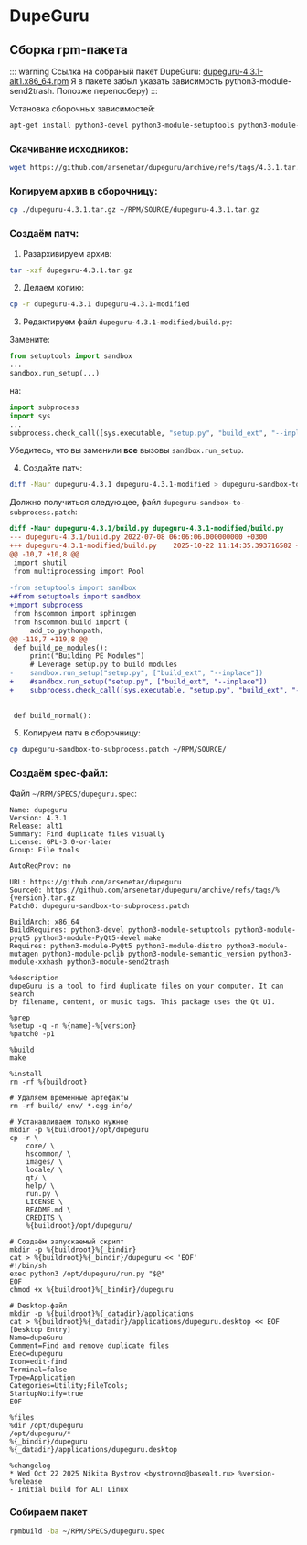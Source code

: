 # DupeGuru

## Сборка rpm-пакета

::: warning Ссылка на собраный пакет
DupeGuru: [dupeguru-4.3.1-alt1.x86_64.rpm](https://raw.githubusercontent.com/bysnik/wiki/main/rpms/dupeguru-4.3.1-alt1.x86_64.rpm)
Я в пакете забыл указать зависимость python3-module-send2trash. Попозже перепосберу)
:::

Установка сборочных зависимостей:
```bash
apt-get install python3-devel python3-module-setuptools python3-module-PyQt5-devel make python3-module-distro python3-module-mutagen python3-module-polib python3-module-semantic_version python3-module-xxhash
```

### Скачивание исходников:
```bash
wget https://github.com/arsenetar/dupeguru/archive/refs/tags/4.3.1.tar.gz
```

### Копируем архив в сборочницу:
```bash
cp ./dupeguru-4.3.1.tar.gz ~/RPM/SOURCE/dupeguru-4.3.1.tar.gz
```

### Создаём патч:

1. Разархивируем архив:
```bash
tar -xzf dupeguru-4.3.1.tar.gz
```

2. Делаем копию:
```bash
cp -r dupeguru-4.3.1 dupeguru-4.3.1-modified
```

3. Редактируем файл `dupeguru-4.3.1-modified/build.py`:

Замените:

```python
from setuptools import sandbox
...
sandbox.run_setup(...)
```

на:

```python
import subprocess
import sys
...
subprocess.check_call([sys.executable, "setup.py", "build_ext", "--inplace"])
```

Убедитесь, что вы заменили **все** вызовы `sandbox.run_setup`.

4. Создайте патч:

```bash
diff -Naur dupeguru-4.3.1 dupeguru-4.3.1-modified > dupeguru-sandbox-to-subprocess.patch
```

Должно получиться следующее, файл `dupeguru-sandbox-to-subprocess.patch`:

```diff
diff -Naur dupeguru-4.3.1/build.py dupeguru-4.3.1-modified/build.py
--- dupeguru-4.3.1/build.py	2022-07-08 06:06:06.000000000 +0300
+++ dupeguru-4.3.1-modified/build.py	2025-10-22 11:14:35.393716582 +0300
@@ -10,7 +10,8 @@
 import shutil
 from multiprocessing import Pool
 
-from setuptools import sandbox
+#from setuptools import sandbox
+import subprocess
 from hscommon import sphinxgen
 from hscommon.build import (
     add_to_pythonpath,
@@ -118,7 +119,8 @@
 def build_pe_modules():
     print("Building PE Modules")
     # Leverage setup.py to build modules
-    sandbox.run_setup("setup.py", ["build_ext", "--inplace"])
+    #sandbox.run_setup("setup.py", ["build_ext", "--inplace"])
+    subprocess.check_call([sys.executable, "setup.py", "build_ext", "--inplace"])
 
 
 def build_normal():
```

5. Копируем патч в сборочницу:
```bash
cp dupeguru-sandbox-to-subprocess.patch ~/RPM/SOURCE/
```

### Создаём spec-файл:

Файл `~/RPM/SPECS/dupeguru.spec`:

```spec
Name: dupeguru
Version: 4.3.1
Release: alt1
Summary: Find duplicate files visually
License: GPL-3.0-or-later
Group: File tools

AutoReqProv: no

URL: https://github.com/arsenetar/dupeguru
Source0: https://github.com/arsenetar/dupeguru/archive/refs/tags/%{version}.tar.gz
Patch0: dupeguru-sandbox-to-subprocess.patch

BuildArch: x86_64
BuildRequires: python3-devel python3-module-setuptools python3-module-pyqt5 python3-module-PyQt5-devel make
Requires: python3-module-PyQt5 python3-module-distro python3-module-mutagen python3-module-polib python3-module-semantic_version python3-module-xxhash python3-module-send2trash

%description
dupeGuru is a tool to find duplicate files on your computer. It can search
by filename, content, or music tags. This package uses the Qt UI.

%prep
%setup -q -n %{name}-%{version}
%patch0 -p1

%build
make

%install
rm -rf %{buildroot}

# Удаляем временные артефакты
rm -rf build/ env/ *.egg-info/

# Устанавливаем только нужное
mkdir -p %{buildroot}/opt/dupeguru
cp -r \
    core/ \
    hscommon/ \
    images/ \
    locale/ \
    qt/ \
    help/ \
    run.py \
    LICENSE \
    README.md \
    CREDITS \
    %{buildroot}/opt/dupeguru/

# Создаём запускаемый скрипт
mkdir -p %{buildroot}%{_bindir}
cat > %{buildroot}%{_bindir}/dupeguru << 'EOF'
#!/bin/sh
exec python3 /opt/dupeguru/run.py "$@"
EOF
chmod +x %{buildroot}%{_bindir}/dupeguru

# Desktop-файл
mkdir -p %{buildroot}%{_datadir}/applications
cat > %{buildroot}%{_datadir}/applications/dupeguru.desktop << EOF
[Desktop Entry]
Name=dupeGuru
Comment=Find and remove duplicate files
Exec=dupeguru
Icon=edit-find
Terminal=false
Type=Application
Categories=Utility;FileTools;
StartupNotify=true
EOF

%files
%dir /opt/dupeguru
/opt/dupeguru/*
%{_bindir}/dupeguru
%{_datadir}/applications/dupeguru.desktop

%changelog
* Wed Oct 22 2025 Nikita Bystrov <bystrovno@basealt.ru> %version-%release
- Initial build for ALT Linux
```

### Собираем пакет

```bash
rpmbuild -ba ~/RPM/SPECS/dupeguru.spec
```